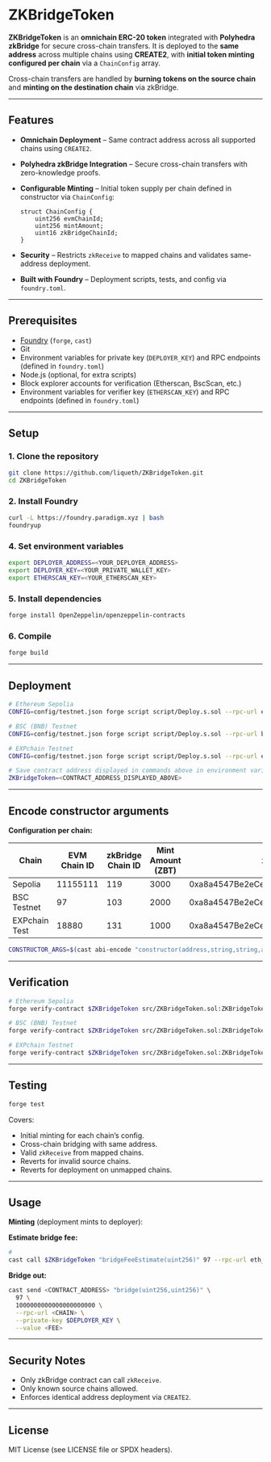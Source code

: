 # ZKBridgeToken

**ZKBridgeToken** is an **omnichain ERC-20 token** integrated with **Polyhedra zkBridge** for secure cross-chain transfers.
It is deployed to the **same address** across multiple chains using **CREATE2**, with **initial token minting configured per chain** via a `ChainConfig` array.

Cross-chain transfers are handled by **burning tokens on the source chain** and **minting on the destination chain** via zkBridge.

---

## Features

* **Omnichain Deployment** – Same contract address across all supported chains using `CREATE2`.
* **Polyhedra zkBridge Integration** – Secure cross-chain transfers with zero-knowledge proofs.
* **Configurable Minting** – Initial token supply per chain defined in constructor via `ChainConfig`:

  ```solidity
  struct ChainConfig {
      uint256 evmChainId;
      uint256 mintAmount;
      uint16 zkBridgeChainId;
  }
  ```
* **Security** – Restricts `zkReceive` to mapped chains and validates same-address deployment.
* **Built with Foundry** – Deployment scripts, tests, and config via `foundry.toml`.

---

## Prerequisites

* [Foundry](https://book.getfoundry.sh/) (`forge`, `cast`)
* Git
* Environment variables for private key (`DEPLOYER_KEY`) and RPC endpoints (defined in `foundry.toml`)
* Node.js (optional, for extra scripts)
* Block explorer accounts for verification (Etherscan, BscScan, etc.)
* Environment variables for verifier key (`ETHERSCAN_KEY`) and RPC endpoints (defined in `foundry.toml`)

---

## Setup

### 1. Clone the repository

```bash
git clone https://github.com/liqueth/ZKBridgeToken.git
cd ZKBridgeToken
```

### 2. Install Foundry

```bash
curl -L https://foundry.paradigm.xyz | bash
foundryup
```

### 4. Set environment variables

```bash
export DEPLOYER_ADDRESS=<YOUR_DEPLOYER_ADDRESS>
export DEPLOYER_KEY=<YOUR_PRIVATE_WALLET_KEY>
export ETHERSCAN_KEY=<YOUR_ETHERSCAN_KEY>
```

### 5. Install dependencies

```bash
forge install OpenZeppelin/openzeppelin-contracts
```

### 6. Compile

```bash
forge build
```

---

## Deployment

```bash
# Ethereum Sepolia
CONFIG=config/testnet.json forge script script/Deploy.s.sol --rpc-url eth_test --private-key $DEPLOYER_KEY --broadcast
```

```bash
# BSC (BNB) Testnet
CONFIG=config/testnet.json forge script script/Deploy.s.sol --rpc-url bsc_test --private-key $DEPLOYER_KEY --broadcast
```

```bash
# EXPchain Testnet
CONFIG=config/testnet.json forge script script/Deploy.s.sol --rpc-url exp_test --private-key $DEPLOYER_KEY --broadcast
```

```bash
# Save contract address displayed in commands above in environment variable
ZKBridgeToken=<CONTRACT_ADDRESS_DISPLAYED_ABOVE>
```

---

## Encode constructor arguments

**Configuration per chain:**

| Chain         | EVM Chain ID | zkBridge Chain ID | Mint Amount (ZBT) | zkBridge Address                           |
| ------------- | ------------ | ----------------- | ----------------- | ------------------------------------------ |
| Sepolia       | 11155111     | 119               | 3000              | 0xa8a4547Be2eCe6Dde2Dd91b4A5adFe4A043b21C7 |
| BSC Testnet   | 97           | 103               | 2000              | 0xa8a4547Be2eCe6Dde2Dd91b4A5adFe4A043b21C7 |
| EXPchain Test | 18880        | 131               | 1000              | 0xa8a4547Be2eCe6Dde2Dd91b4A5adFe4A043b21C7 |

```bash
CONSTRUCTOR_ARGS=$(cast abi-encode "constructor(address,string,string,address,(uint256,uint256,uint16)[])" $DEPLOYER_ADDRESS "ZKBridgeToken" "ZBT" 0xa8a4547Be2eCe6Dde2Dd91b4A5adFe4A043b21C7 "[(11155111,3000000000000000000000,119),(97,2000000000000000000000,103),(18880,1000000000000000000000,131)]")
```

---

## Verification

```bash
# Ethereum Sepolia
forge verify-contract $ZKBridgeToken src/ZKBridgeToken.sol:ZKBridgeToken --chain-id 11155111 --etherscan-api-key $ETHERSCAN_KEY --constructor-args  $CONSTRUCTOR_ARGS
```

```bash
# BSC (BNB) Testnet
forge verify-contract $ZKBridgeToken src/ZKBridgeToken.sol:ZKBridgeToken --chain-id 97 --etherscan-api-key $ETHERSCAN_KEY --constructor-args  $CONSTRUCTOR_ARGS
```

```bash
# EXPchain Testnet
forge verify-contract $ZKBridgeToken src/ZKBridgeToken.sol:ZKBridgeToken --chain-id 18880 --etherscan-api-key $ETHERSCAN_KEY --constructor-args  $CONSTRUCTOR_ARGS
```

---

## Testing

```bash
forge test
```

Covers:

* Initial minting for each chain’s config.
* Cross-chain bridging with same address.
* Valid `zkReceive` from mapped chains.
* Reverts for invalid source chains.
* Reverts for deployment on unmapped chains.

---

## Usage

**Minting** (deployment mints to deployer):

**Estimate bridge fee:**

```bash
# 
cast call $ZKBridgeToken "bridgeFeeEstimate(uint256)" 97 --rpc-url eth_test
```

**Bridge out:**

```bash
cast send <CONTRACT_ADDRESS> "bridge(uint256,uint256)" \
  97 \
  1000000000000000000000 \
  --rpc-url <CHAIN> \
  --private-key $DEPLOYER_KEY \
  --value <FEE>
```

---

## Security Notes

* Only zkBridge contract can call `zkReceive`.
* Only known source chains allowed.
* Enforces identical address deployment via `CREATE2`.

---

## License

MIT License (see LICENSE file or SPDX headers).
